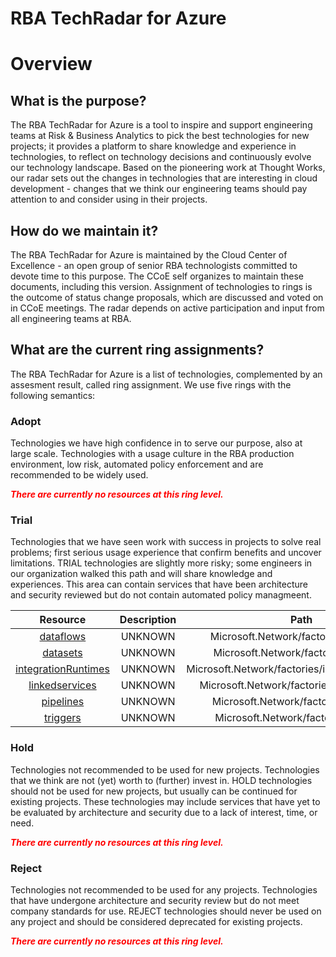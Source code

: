 
RBA TechRadar for Azure
=======================

# Overview

## What is the purpose?


The RBA TechRadar for Azure is a tool to inspire and support engineering teams at Risk & Business Analytics to pick the best technologies for new projects; it provides a platform to share knowledge and experience in technologies, to reflect on technology decisions and continuously evolve our technology landscape.  Based on the pioneering work at Thought Works, our radar sets out the changes in technologies that are interesting in cloud development - changes that we think our engineering teams should pay attention to and consider using in their projects.
## How do we maintain it?


The RBA TechRadar for Azure is maintained by the Cloud Center of Excellence - an open group of senior RBA technologists committed to devote time to this purpose.  The CCoE self organizes to maintain these documents, including this version.  Assignment of technologies to rings is the outcome of status change proposals, which are discussed and voted on in CCoE meetings.  The radar depends on active participation and input from all engineering teams at RBA.
## What are the current ring assignments?


The RBA TechRadar for Azure is a list of technologies, complemented by an assesment result, called ring assignment.  We use five rings with the following semantics:
### Adopt


Technologies we have high confidence in to serve our purpose, also at large scale.  Technologies with a usage culture in the RBA production environment, low risk, automated policy enforcement and are recommended to be widely used.  
  
***<font color="red"> There are currently no resources at this ring level. </font>***
### Trial


Technologies that we have seen work with success in projects to solve real problems;  first serious usage experience that confirm benefits and uncover limitations.  TRIAL technologies are slightly more risky; some engineers in our organization walked this path and will share knowledge and experiences.  This area can contain services that have been architecture and security reviewed but do not contain automated policy managmeent.  

|Resource|Description|Path|Status|
| :---: | :---: | :---: | :---: |
|[dataflows](https://github.com/openrba/python-azure-techradar/blob/master/Microsoft.Network/factories/dataflows)|UNKNOWN|Microsoft.Network/factories/dataflows|TRIAL|
|[datasets](https://github.com/openrba/python-azure-techradar/blob/master/Microsoft.Network/factories/datasets)|UNKNOWN|Microsoft.Network/factories/datasets|TRIAL|
|[integrationRuntimes](https://github.com/openrba/python-azure-techradar/blob/master/Microsoft.Network/factories/integrationRuntimes)|UNKNOWN|Microsoft.Network/factories/integrationRuntimes|TRIAL|
|[linkedservices](https://github.com/openrba/python-azure-techradar/blob/master/Microsoft.Network/factories/linkedservices)|UNKNOWN|Microsoft.Network/factories/linkedservices|TRIAL|
|[pipelines](https://github.com/openrba/python-azure-techradar/blob/master/Microsoft.Network/factories/pipelines)|UNKNOWN|Microsoft.Network/factories/pipelines|TRIAL|
|[triggers](https://github.com/openrba/python-azure-techradar/blob/master/Microsoft.Network/factories/triggers)|UNKNOWN|Microsoft.Network/factories/triggers|TRIAL|

### Hold


Technologies not recommended to be used for new projects. Technologies that we think are not (yet) worth to (further) invest in.  HOLD technologies should not be used for new projects, but usually can be continued for existing projects.  These technologies may include services that have yet to be evaluated by architecture and security due to a lack of interest, time, or need.  
  
***<font color="red"> There are currently no resources at this ring level. </font>***
### Reject


Technologies not recommended to be used for any projects. Technologies that have undergone architecture and security review but do not meet company standards for use.  REJECT technologies should never be used on any project and should be considered deprecated for existing projects.  
  
***<font color="red"> There are currently no resources at this ring level. </font>***
